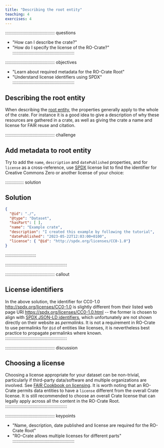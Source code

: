 ```yaml
---
title: "Describing the root entity"
teaching: 4
exercises: 4
---
```

:::::::::::::::::::::::::::::::::::::::: questions
- "How can I describe the crate?"
- "How do I specify the license of the RO-Crate?"
::::::::::::::::::::::::::::::::::::::::::::::::::

:::::::::::::::::::::::::::::::::::::::: objectives
- "Learn about required metadata for the RO-Crate Root"
- "Understand license identifiers using SPDX"
::::::::::::::::::::::::::::::::::::::::::::::::::

## Describing the root entity

When describing the [root entity](https://www.researchobject.org/ro-crate/1.1/root-data-entity.html#direct-properties-of-the-root-data-entity),
the properties generally apply to the whole of the crate.
For instance it is a good idea to give a description of why these resources are gathered in a crate,
as well as giving the crate a name and license for FAIR reuse and citation.

:::::::::::::::::::::::::::::::::::::::: challenge
## Add metadata to root entity

Try to add the `name`, `description` and `datePublished` properties,
and for `license` as a cross-reference,
use [SPDX](https://spdx.org/licenses/) license list to find the identifier for Creative Commons Zero
or another license of your choice:

:::::::::::::::  solution
## Solution

```json
{
  "@id": "./",
  "@type": "Dataset",
  "hasPart": [ ],
  "name": "Example crate",
  "description": "I created this example by following the tutorial",
  "datePublished": "2023-05-22T12:03:00+0100",
  "license": { "@id": "http://spdx.org/licenses/CC0-1.0"}  
}
```
:::::::::::::::::::::::::

::::::::::::::::::::::::::::::::::::::::::::::::::


:::::::::::::::::::::::::::::::::::::::: callout
## License identifiers

In the above solution,
the identifier for CC0-1.0 <http://spdx.org/licenses/CC0-1.0> is slightly
different from their listed web page URI <https://spdx.org/licenses/CC0-1.0.html>
-- the former is chosen to align with [SPDX JSON-LD identifiers](https://github.com/spdx/license-list-data/tree/main/jsonld),
which unfortunately are not shown directly on their website as _permalinks_. 
It is not a requirement in RO-Crate to use permalinks for `@id` of entities like licenses, 
it is nevertheless best practice to propagate permalinks where known.
::::::::::::::::::::::::::::::::::::::::::::::::::

:::::::::::::::::::::::::::::::::::::::: discussion
## Choosing a license

Choosing a license appropriate for your dataset can be non-trivial,
particularly if third-party data/software and multiple organizations are involved.
See [FAIR Cookbook on licensing](https://faircookbook.elixir-europe.org/content/recipes/reusability/ATI-licensing.html).
It is worth noting that an RO-Crate permits data entities to have a `license` different from the overall Crate license.
It is still recommended to choose an overall Crate license that can legally apply across all the content in the RO-Crate Root.
::::::::::::::::::::::::::::::::::::::::::::::::::

:::::::::::::::::::::::::::::::::::::::: keypoints
- "Name, description, date published and license are required for the RO-Crate Root"
- "RO-Crate allows multiple licenses for different parts"
::::::::::::::::::::::::::::::::::::::::::::::::::



